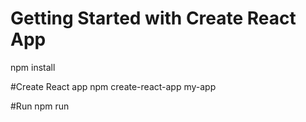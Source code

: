 # Getting Started with Create React App
npm install

#Create React app
npm create-react-app my-app

#Run 
npm run




